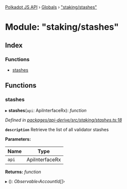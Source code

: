 [Polkadot JS API](../README.md) › [Globals](../globals.md) › ["staking/stashes"](_staking_stashes_.md)

# Module: "staking/stashes"

## Index

### Functions

* [stashes](_staking_stashes_.md#stashes)

## Functions

###  stashes

▸ **stashes**(`api`: ApiInterfaceRx): *function*

*Defined in [packages/api-derive/src/staking/stashes.ts:18](https://github.com/polkadot-js/api/blob/4e1145c66f/packages/api-derive/src/staking/stashes.ts#L18)*

**`description`** Retrieve the list of all validator stashes

**Parameters:**

Name | Type |
------ | ------ |
`api` | ApiInterfaceRx |

**Returns:** *function*

▸ (): *Observable‹AccountId[]›*
